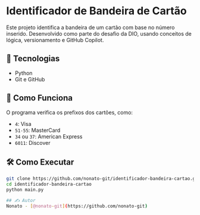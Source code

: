 # Identificador de Bandeira de Cartão

Este projeto identifica a bandeira de um cartão com base no número inserido. Desenvolvido como parte do desafio da DIO, usando conceitos de lógica, versionamento e GitHub Copilot.

## 🚀 Tecnologias
- Python
- Git e GitHub

## 🧠 Como Funciona

O programa verifica os prefixos dos cartões, como:

- `4`: Visa  
- `51-55`: MasterCard  
- `34` ou `37`: American Express  
- `6011`: Discover  

## 🛠️ Como Executar

```bash
git clone https://github.com/nonato-git/identificador-bandeira-cartao.git
cd identificador-bandeira-cartao
python main.py

## ✍️ Autor
Nonato - [@nonato-git](https://github.com/nonato-git)
